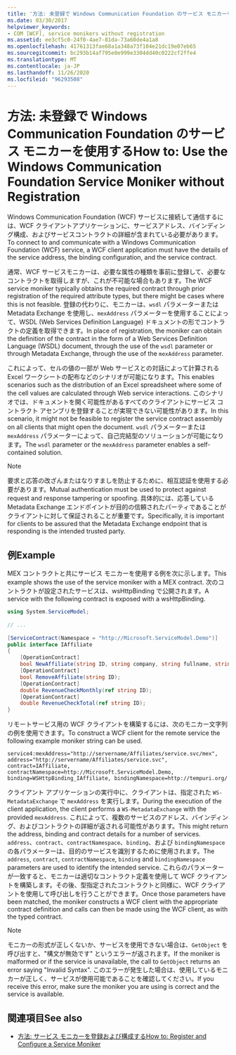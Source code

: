 ```yaml
---
title: '方法: 未登録で Windows Communication Foundation のサービス モニカーを使用する'
ms.date: 03/30/2017
helpviewer_keywords:
- COM [WCF], service monikers without registration
ms.assetid: ee3cf5c0-24f0-4ae7-81da-73a60de4a1a8
ms.openlocfilehash: 41761313fae68a1a348a73f104e21dc19e07eb65
ms.sourcegitcommit: bc293b14af795e0e999e3304dd40c0222cf2ffe4
ms.translationtype: MT
ms.contentlocale: ja-JP
ms.lasthandoff: 11/26/2020
ms.locfileid: "96293508"
---
```

# <a name="how-to-use-the-windows-communication-foundation-service-moniker-without-registration"></a><span data-ttu-id="2f188-102">方法: 未登録で Windows Communication Foundation のサービス モニカーを使用する</span><span class="sxs-lookup"><span data-stu-id="2f188-102">How to: Use the Windows Communication Foundation Service Moniker without Registration</span></span>

<span data-ttu-id="2f188-103">Windows Communication Foundation (WCF) サービスに接続して通信するには、WCF クライアントアプリケーションに、サービスアドレス、バインディング構成、およびサービスコントラクトの詳細が含まれている必要があります。</span><span class="sxs-lookup"><span data-stu-id="2f188-103">To connect to and communicate with a Windows Communication Foundation (WCF) service, a WCF client application must have the details of the service address, the binding configuration, and the service contract.</span></span>  
  
 <span data-ttu-id="2f188-104">通常、WCF サービスモニカーは、必要な属性の種類を事前に登録して、必要なコントラクトを取得しますが、これが不可能な場合もあります。</span><span class="sxs-lookup"><span data-stu-id="2f188-104">The WCF service moniker typically obtains the required contract through prior registration of the required attribute types, but there might be cases where this is not feasible.</span></span> <span data-ttu-id="2f188-105">登録の代わりに、モニカーは、`wsdl` パラメーターまたは Metadata Exchange を使用し、`mexAddress` パラメーターを使用することによって、WSDL (Web Services Definition Language) ドキュメントの形でコントラクトの定義を取得できます。</span><span class="sxs-lookup"><span data-stu-id="2f188-105">In place of registration, the moniker can obtain the definition of the contract in the form of a Web Services Definition Language (WSDL) document, through the use of the `wsdl` parameter or through Metadata Exchange, through the use of the `mexAddress` parameter.</span></span>  
  
 <span data-ttu-id="2f188-106">これによって、セルの値の一部が Web サービスとの対話によって計算される Excel ワークシートの配布などのシナリオが可能になります。</span><span class="sxs-lookup"><span data-stu-id="2f188-106">This enables scenarios such as the distribution of an Excel spreadsheet where some of the cell values are calculated through Web service interactions.</span></span> <span data-ttu-id="2f188-107">このシナリオでは、ドキュメントを開く可能性があるすべてのクライアントにサービス コントラクト アセンブリを登録することが実現できない可能性があります。</span><span class="sxs-lookup"><span data-stu-id="2f188-107">In this scenario, it might not be feasible to register the service contract assembly on all clients that might open the document.</span></span> <span data-ttu-id="2f188-108">`wsdl` パラメーターまたは `mexAddress` パラメーターによって、自己完結型のソリューションが可能になります。</span><span class="sxs-lookup"><span data-stu-id="2f188-108">The `wsdl` parameter or the `mexAddress` parameter enables a self-contained solution.</span></span>  
  
> [!NOTE]
> <span data-ttu-id="2f188-109">要求と応答の改ざんまたはなりすましを防止するために、相互認証を使用する必要があります。</span><span class="sxs-lookup"><span data-stu-id="2f188-109">Mutual authentication must be used to protect against request and response tampering or spoofing.</span></span> <span data-ttu-id="2f188-110">具体的には、応答している Metadata Exchange エンドポイントが目的の信頼されたパーティであることがクライアントに対して保証されることが重要です。</span><span class="sxs-lookup"><span data-stu-id="2f188-110">Specifically, it is important for clients to be assured that the Metadata Exchange endpoint that is responding is the intended trusted party.</span></span>  
  
## <a name="example"></a><span data-ttu-id="2f188-111">例</span><span class="sxs-lookup"><span data-stu-id="2f188-111">Example</span></span>  

 <span data-ttu-id="2f188-112">MEX コントラクトと共にサービス モニカーを使用する例を次に示します。</span><span class="sxs-lookup"><span data-stu-id="2f188-112">This example shows the use of the service moniker with a MEX contract.</span></span> <span data-ttu-id="2f188-113">次のコントラクトが設定されたサービスは、wsHttpBinding で公開されます。</span><span class="sxs-lookup"><span data-stu-id="2f188-113">A service with the following contract is exposed with a wsHttpBinding.</span></span>  
  
```csharp
using System.ServiceModel;  
  
// ...
  
[ServiceContract(Namespace = "http://Microsoft.ServiceModel.Demo")]  
public interface IAffiliate  
{  
    [OperationContract]  
    bool NewAffiliate(string ID, string company, string fullname, string accountsCode);  
    [OperationContract]  
    bool RemoveAffiliate(string ID);  
    [OperationContract]  
    double RevenueCheckMonthly(ref string ID);  
    [OperationContract]  
    double RevenueCheckTotal(ref string ID);  
}  
```  
  
 <span data-ttu-id="2f188-114">リモートサービス用の WCF クライアントを構築するには、次のモニカー文字列の例を使用できます。</span><span class="sxs-lookup"><span data-stu-id="2f188-114">To construct a WCF client for the remote service the following example moniker string can be used.</span></span>  
  
```
service4:mexAddress="http://servername/Affiliates/service.svc/mex",  
address="http://servername/Affiliates/service.svc",  
contract=IAffiliate, contractNamespace=http://Microsoft.ServiceModel.Demo,  
binding=WSHttpBinding_IAffiliate, bindingNamespace=http://tempuri.org/  
```  
  
 <span data-ttu-id="2f188-115">クライアント アプリケーションの実行中に、クライアントは、指定された `WS-MetadataExchange` で `mexAddress` を実行します。</span><span class="sxs-lookup"><span data-stu-id="2f188-115">During the execution of the client application, the client performs a `WS-MetadataExchange` with the provided `mexAddress`.</span></span> <span data-ttu-id="2f188-116">これによって、複数のサービスのアドレス、バインディング、およびコントラクトの詳細が返される可能性があります。</span><span class="sxs-lookup"><span data-stu-id="2f188-116">This might return the address, binding and contract details for a number of services.</span></span> <span data-ttu-id="2f188-117">`address`、`contract`、`contractNamespace`、`binding`、および `bindingNamespace` の各パラメーターは、目的のサービスを識別するために使用されます。</span><span class="sxs-lookup"><span data-stu-id="2f188-117">The `address`, `contract`, `contractNamespace`, `binding` and `bindingNamespace` parameters are used to identify the intended service.</span></span> <span data-ttu-id="2f188-118">これらのパラメーターが一致すると、モニカーは適切なコントラクト定義を使用して WCF クライアントを構築します。その後、型指定されたコントラクトと同様に、WCF クライアントを使用して呼び出しを行うことができます。</span><span class="sxs-lookup"><span data-stu-id="2f188-118">Once those parameters have been matched, the moniker constructs a WCF client with the appropriate contract definition and calls can then be made using the WCF client, as with the typed contract.</span></span>  
  
> [!NOTE]
> <span data-ttu-id="2f188-119">モニカーの形式が正しくないか、サービスを使用できない場合は、`GetObject` を呼び出すと、"構文が無効です" というエラーが返されます。</span><span class="sxs-lookup"><span data-stu-id="2f188-119">If the moniker is malformed or if the service is unavailable, the call to `GetObject` returns an error saying "Invalid Syntax".</span></span> <span data-ttu-id="2f188-120">このエラーが発生した場合は、使用しているモニカーが正しく、サービスが使用可能であることを確認してください。</span><span class="sxs-lookup"><span data-stu-id="2f188-120">If you receive this error, make sure the moniker you are using is correct and the service is available.</span></span>  
  
## <a name="see-also"></a><span data-ttu-id="2f188-121">関連項目</span><span class="sxs-lookup"><span data-stu-id="2f188-121">See also</span></span>

- [<span data-ttu-id="2f188-122">方法: サービス モニカーを登録および構成する</span><span class="sxs-lookup"><span data-stu-id="2f188-122">How to: Register and Configure a Service Moniker</span></span>](how-to-register-and-configure-a-service-moniker.md)
